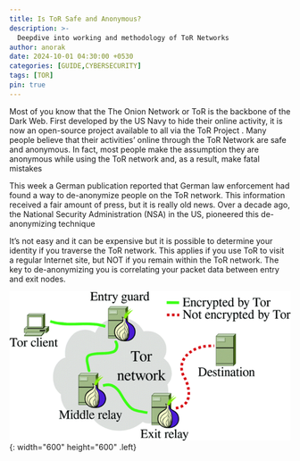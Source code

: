 ```yaml
---
title: Is ToR Safe and Anonymous?
description: >-
  Deepdive into working and methodology of ToR Networks
author: anorak
date: 2024-10-01 04:30:00 +0530
categories: [GUIDE,CYBERSECURITY]
tags: [TOR]
pin: true
---
```


Most of you know that the The Onion Network or ToR is the backbone of the Dark Web. First developed by the US Navy to hide their online activity, it is now an open-source project available to all via the ToR Project . Many people believe that their activities’ online through the ToR Network are safe and anonymous. In fact, most people make the assumption they are anonymous while using the ToR network and, as a result, make fatal mistakes

This week a German publication reported that German law enforcement had found a way to de-anonymize people on the ToR network. This information received a fair amount of press, but it is really old news. Over a decade ago, the National Security Administration (NSA) in the US, pioneered this de-anonymizing technique 

It’s not easy and it can be expensive but it is possible to determine your identity if you traverse the ToR network. This applies if you use ToR to visit a regular Internet site, but NOT if you remain within the ToR network. The key to de-anonymizing you is correlating your packet data between entry and exit nodes.

![img](/assets/img/202410/tor.webp){: width="600" height="600" .left}
